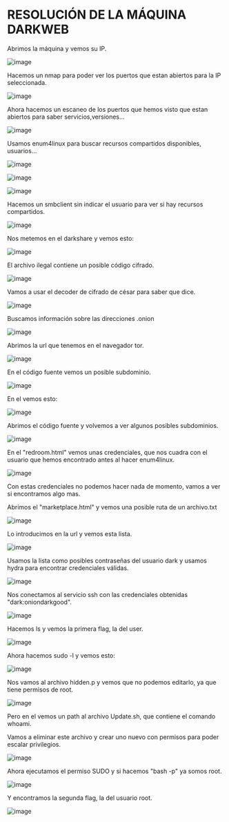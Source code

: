 # RESOLUCIÓN DE LA MÁQUINA DARKWEB

Abrimos la máquina y vemos su IP.

![image](https://github.com/user-attachments/assets/0271fd51-e2e3-4dcf-9d3d-9a94cbbf3c88)

Hacemos un nmap para poder ver los puertos que estan abiertos para la IP seleccionada.

![image](https://github.com/user-attachments/assets/03817187-5db9-4547-9cad-4b1e88307b05)

Ahora hacemos un escaneo de los puertos que hemos visto que estan abiertos para saber servicios,versiones...

![image](https://github.com/user-attachments/assets/3730c37f-4358-415c-9a07-f275315f1f99)

Usamos enum4linux para buscar recursos compartidos disponibles, usuarios...

![image](https://github.com/user-attachments/assets/d6c0d336-1871-4d93-8984-9de7fa52a31f)

![image](https://github.com/user-attachments/assets/30a514e7-ed31-4a1d-a389-5af8c75b1573)

![image](https://github.com/user-attachments/assets/10f2d110-9d47-401f-8c5b-447a0311f866)

Hacemos un smbclient sin indicar el usuario para ver si hay recursos compartidos.

![image](https://github.com/user-attachments/assets/4d5a180e-5df1-4755-aa97-d7e300c5935e)

Nos metemos en el darkshare y vemos esto: 

![image](https://github.com/user-attachments/assets/a06cf549-bd38-48a2-b790-50fe8f6fb533)

El archivo ilegal contiene un posible código cifrado.

![image](https://github.com/user-attachments/assets/0bfcece8-f9da-4dda-9a09-421bd9164a4c)

Vamos a usar el decoder de cifrado de césar para saber que dice.

![image](https://github.com/user-attachments/assets/a7850f37-e9fc-4988-9df0-ef95749833ba)

Buscamos información sobre las direcciones .onion

![image](https://github.com/user-attachments/assets/9e1e23a2-747c-478a-81f8-041e38719448)

Abrimos la url que tenemos en el navegador tor.

![image](https://github.com/user-attachments/assets/849dcae1-eb67-478e-8d65-d3b11bec6ad3)

En el código fuente vemos un posible subdominio.

![image](https://github.com/user-attachments/assets/e27b8d99-5265-41e1-8ca3-8a92c90bf548)

En el vemos esto: 

![image](https://github.com/user-attachments/assets/1d9e84ce-5c5f-4f53-a321-d793ab998045)

Abrimos el código fuente y volvemos a ver algunos posibles subdominios.

![image](https://github.com/user-attachments/assets/94950044-9dd1-4cd8-98e4-0f0fba9a3708)

En el "redroom.html" vemos unas credenciales, que nos cuadra con el usuario que hemos encontrado antes al hacer enum4linux.

![image](https://github.com/user-attachments/assets/ea65cee3-ad45-49ba-b641-3ddc99be2f19)

Con estas credenciales no podemos hacer nada de momento, vamos a ver si encontramos algo mas.

Abrimos el "marketplace.html" y vemos una posible ruta de un archivo.txt

![image](https://github.com/user-attachments/assets/e376b746-bd2d-4900-b8e8-202d28cf97d9)

Lo introducimos en la url y vemos esta lista.

![image](https://github.com/user-attachments/assets/db61ed4f-43cd-49e4-9b03-0c8b3769e607)

Usamos la lista como posibles contraseñas del usuario dark y usamos hydra para encontrar credenciales válidas.

![image](https://github.com/user-attachments/assets/8dc9fa4d-d4de-4b7b-807d-b2db067c375c)

Nos conectamos al servicio ssh con las credenciales obtenidas "dark:oniondarkgood".

![image](https://github.com/user-attachments/assets/17c588b7-9777-439e-9ee7-12c313848bfc)

Hacemos ls y vemos la primera flag, la del user.

![image](https://github.com/user-attachments/assets/742ce9e6-88c6-4737-93ae-2d0d0368f3f7)

Ahora hacemos sudo -l y vemos esto: 

![image](https://github.com/user-attachments/assets/aa376176-4bd1-4165-8786-c9a5a32251a2)

Nos vamos al archivo hidden.p y vemos que no podemos editarlo, ya que tiene permisos de root.

![image](https://github.com/user-attachments/assets/5288313a-a967-4930-8a27-da9db1a8e3e3)

Pero en el vemos un path al archivo Update.sh, que contiene el comando whoami.

Vamos a eliminar este archivo y crear uno nuevo con permisos para poder escalar privilegios.

![image](https://github.com/user-attachments/assets/a57d4e4a-ce88-43e5-8b73-3f9788446107)

Ahora ejecutamos el permiso SUDO y si hacemos "bash -p" ya somos root.

![image](https://github.com/user-attachments/assets/4a0b30af-f86c-4432-8c4c-9aeb0d51459a)

Y encontramos la segunda flag, la del usuario root.

![image](https://github.com/user-attachments/assets/d14bf258-d5ea-46e1-b413-b318eb0ee7b6)

